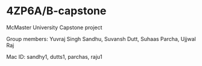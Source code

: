 # 4ZP6A/B-capstone
McMaster University Capstone project

Group members: Yuvraj Singh Sandhu, Suvansh Dutt, Suhaas Parcha, Ujjwal Raj

Mac ID: sandhy1, dutts1, parchas, raju1


